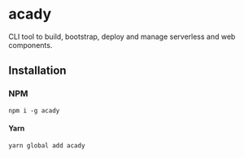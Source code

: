 # acady

CLI tool to build, bootstrap, deploy and manage serverless and web components.


## Installation

### NPM
```
npm i -g acady
```

#### Yarn
```
yarn global add acady
```
